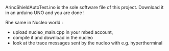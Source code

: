 
ArincShieldAutoTest.ino is the sole software file of this project.
Download it in an arduino UNO and you are done !

Rhe same in Nucleo world :
- upload nucleo_main.cpp in your mbed account,
- compile it and download in the nucleo
- look at the trace messages sent by the nucleo with e.g. hypertherminal
